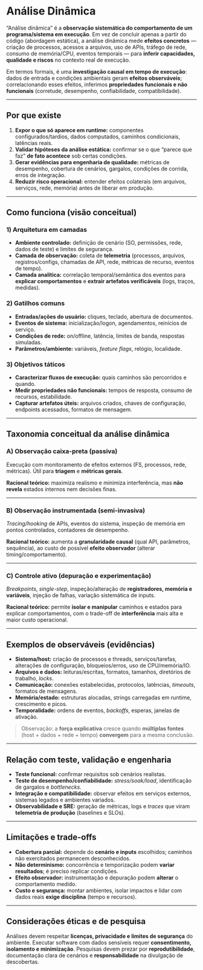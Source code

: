 # Análise Dinâmica

“Análise dinâmica” é a **observação sistemática do comportamento de um programa/sistema em execução**. Em vez de concluir apenas a partir do código (abordagem estática), a análise dinâmica mede **efeitos concretos** — criação de processos, acessos a arquivos, uso de APIs, tráfego de rede, consumo de memória/CPU, eventos temporais — para **inferir capacidades, qualidade e riscos** no contexto real de execução.

Em termos formais, é uma **investigação causal em tempo de execução**: dados de entrada e condições ambientais geram **efeitos observáveis**; correlacionando esses efeitos, inferimos **propriedades funcionais e não funcionais** (corretude, desempenho, confiabilidade, compatibilidade).

---

## Por que existe

1. **Expor o que só aparece em runtime:** componentes configurados/tardios, dados computados, caminhos condicionais, latências reais.
2. **Validar hipóteses da análise estática:** confirmar se o que “parece que faz” **de fato acontece** sob certas condições.
3. **Gerar evidências para engenharia de qualidade:** métricas de desempenho, cobertura de cenários, gargalos, condições de corrida, erros de integração.
4. **Reduzir risco operacional:** entender efeitos colaterais (em arquivos, serviços, rede, memória) antes de liberar em produção.

---

## Como funciona (visão conceitual)

### 1) Arquitetura em camadas

* **Ambiente controlado:** definição de cenário (SO, permissões, rede, dados de teste) e limites de segurança.
* **Camada de observação:** coleta de **telemetria** (processos, arquivos, registros/configs, chamadas de API, rede, métricas de recurso, eventos de tempo).
* **Camada analítica:** correlação temporal/semântica dos eventos para **explicar comportamentos** e **extrair artefatos verificáveis** (logs, traços, medidas).

### 2) Gatilhos comuns

* **Entradas/ações do usuário:** cliques, teclado, abertura de documentos.
* **Eventos de sistema:** inicialização/logon, agendamentos, reinícios de serviço.
* **Condições de rede:** on/offline, latência, limites de banda, respostas simuladas.
* **Parâmetros/ambiente:** variáveis, *feature flags*, relógio, localidade.

### 3) Objetivos táticos

* **Caracterizar fluxos de execução:** quais caminhos são percorridos e quando.
* **Medir propriedades não funcionais:** tempos de resposta, consumo de recursos, estabilidade.
* **Capturar artefatos úteis:** arquivos criados, chaves de configuração, endpoints acessados, formatos de mensagem.

---

## Taxonomia conceitual da análise dinâmica

### A) Observação caixa-preta (passiva)

Execução com monitoramento de efeitos externos (FS, processos, rede, métricas). Útil para **triagem** e **métricas gerais**.

**Racional teórico:** maximiza realismo e minimiza interferência, mas **não revela** estados internos nem decisões finas.

---

### B) Observação instrumentada (semi-invasiva)

*Tracing/hooking* de APIs, eventos do sistema, inspeção de memória em pontos controlados, contadores de desempenho.

**Racional teórico:** aumenta a **granularidade causal** (qual API, parâmetros, sequência), ao custo de possível **efeito observador** (alterar timing/comportamento).

---

### C) Controle ativo (depuração e experimentação)

*Breakpoints*, *single-step*, inspeção/alteração de **registradores, memória e variáveis**, injeção de falhas, variação sistemática de inputs.

**Racional teórico:** permite **isolar e manipular** caminhos e estados para explicar comportamentos, com o trade-off de **interferência** mais alta e maior custo operacional.

---

## Exemplos de **observáveis** (evidências)

* **Sistema/host:** criação de processos e threads, serviços/tarefas, alterações de configuração, bloqueios/erros, uso de CPU/memória/IO.
* **Arquivos e dados:** leituras/escritas, formatos, tamanhos, diretórios de trabalho, *locks*.
* **Comunicação:** conexões estabelecidas, protocolos, latências, *timeouts*, formatos de mensagens.
* **Memória/estado:** estruturas alocadas, strings carregadas em runtime, crescimento e picos.
* **Temporalidade:** ordens de eventos, *backoffs*, esperas, janelas de ativação.

> Observação: a **força explicativa** cresce quando **múltiplas fontes** (host + dados + rede + tempo) **convergem** para a mesma conclusão.

---

## Relação com teste, validação e engenharia

* **Teste funcional:** confirmar requisitos sob cenários realistas.
* **Teste de desempenho/confiabilidade:** *stress/soak/load*, identificação de gargalos e *bottlenecks*.
* **Integração e compatibilidade:** observar efeitos em serviços externos, sistemas legados e ambientes variados.
* **Observabilidade e SRE:** geração de métricas, logs e *traces* que viram **telemetria de produção** (baselines e SLOs).

---

## Limitações e trade-offs

* **Cobertura parcial:** depende do **cenário e inputs** escolhidos; caminhos não exercitados permanecem desconhecidos.
* **Não determinismo:** concorrência e temporização podem **variar resultados**; é preciso replicar condições.
* **Efeito observador:** instrumentação e depuração podem **alterar** o comportamento medido.
* **Custo e segurança:** montar ambientes, isolar impactos e lidar com dados reais **exige disciplina** (tempo e recursos).

---

## Considerações éticas e de pesquisa

Análises devem respeitar **licenças, privacidade e limites de segurança** do ambiente. Executar software com dados sensíveis requer **consentimento, isolamento e minimização**. Pesquisas devem prezar por **reprodutibilidade**, documentação clara de cenários e **responsabilidade** na divulgação de descobertas.
